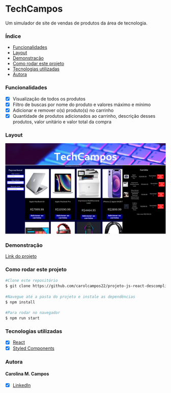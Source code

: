# TechCampos


Um simulador de site de vendas de produtos da área de tecnologia.

### Índice

- <a href="#funcionalidades">Funcionalidades</a>
- <a href="#layout">Layout</a>
- <a href="#demonstração">Demonstração</a>
- <a href="#como-rodar-este-projeto">Como rodar este projeto</a>
- <a href="#tecnologias-utilizadas">Tecnologias utilizadas</a>
- <a href="#autora">Autora</a>

### Funcionalidades
- [x] Visualização de todos os produtos
- [x] Filtro de buscas por nome do produto e valores máximo e mínimo
- [x] Adicionar e remover o(s) produto(s) no carrinho
- [x] Quantidade de produtos adicionados ao carrinho, descrição desses produtos, valor unitário e valor total da compra

### Layout
![](./src/assets/layout.png)
### Demonstração
[Link do projeto](https://techno-campos.surge.sh/)
### Como rodar este projeto
```bash
#Clone este repositório
$ git clone https://github.com/carolcampos22/projeto-js-react-descomplica

#Navegue até a pasta do projeto e instale as dependências
$ npm install

#Para rodar no navegador
$ npm run start

```

### Tecnologias utilizadas 
- [x] [React](https://pt-br.react.dev/)
- [x] [Styled Components](https://styled-components.com/docs)

### Autora

<h4>Carolina M. Campos</h4>

- [x] [LinkedIn](https://www.linkedin.com/in/dev-carolina-mendes/)
